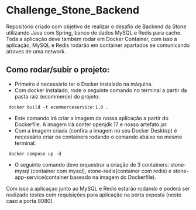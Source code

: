 # Challenge_Stone_Backend

Repositório criado com objetivo de realizar o desafio de Backend da Stone utilizando Java com Spring, banco de dados MySQL e Redis para cache. Toda a aplicação deve também rodar em Docker Container, com isso a aplicação, MySQL e Redis
rodarão em container apartados se comunicando atraves de uma network.

## Como rodar/subir o projeto: 

- Primeiro é necessário ter o Docker instalado na máquina.
- Com docker instalado, rode o  seguinte comando no terminal a partir da pasta raiz (ecommerce) do projeto:
```text
 docker build -t ecommerceservice:1.0 .
```
- Este comando irá criar a imagem da nossa aplicação a partir do Dockerfile. A imagem irá conter openjdk 17 e nosso artefato.jar.
- Com a imagem criada (confira a imagem no seu Docker Desktop) é necessário criar os containers rodando o comando abaixo no mesmo terminal:
```text
 docker compose up -d
```
- O seguinte comando deve orquestrar a criação de 3 containers: stone-mysql (container com mysql), stone-redis(container com redis) e stone-app-service(container baseado na imagem do Dockerfile).

Com isso a aplicaçao junto ao MySQL e Redis estarão rodando e poderá ser realizado testes com requisições para aplicação na porta exposta (neste caso a porta 8080).

